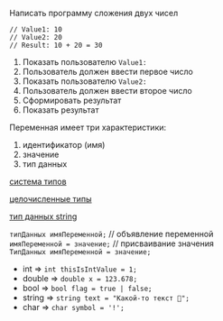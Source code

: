 Написать программу сложения двух чисел

```
// Value1: 10
// Value2: 20
// Result: 10 + 20 = 30
```

1. Показать пользователю `Value1: `
2. Пользователь должен ввести первое число
3. Показать пользователю `Value2: `
4. Пользователь должен ввести второе число
5. Сформировать результат
6. Показать результат

Переменная имеет три характеристики:
1. идентификатор (имя)
2. значение
3. тип данных

[система типов](https://learn.microsoft.com/ru-ru/dotnet/csharp/fundamentals/types/)

[целочисленные типы](https://learn.microsoft.com/ru-ru/dotnet/csharp/language-reference/builtin-types/integral-numeric-types)

[тип данных string ](https://learn.microsoft.com/ru-ru/dotnet/api/system.string?view=net-7.0)

`типДанных имяПеременной;` // объявление переменной\
`имяПеременной = значение;` // присваивание значения\
`ТипДанных имяПеременной = значение;`

- int => `int thisIsIntValue = 1;`
- double => `double x = 123.678;`
- bool => `bool flag = true | false;`
- string => `string text = "Какой-то текст 🤭";`
- char => `char symbol = '!';`
